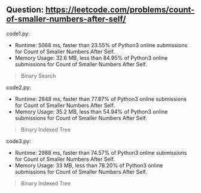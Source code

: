 ## Question: https://leetcode.com/problems/count-of-smaller-numbers-after-self/

code1.py:
* Runtime: 5068 ms, faster than 23.55% of Python3 online submissions for Count of Smaller Numbers After Self.
* Memory Usage: 32.6 MB, less than 84.95% of Python3 online submissions for Count of Smaller Numbers After Self.
> Binary Search

code2.py:
* Runtime: 2848 ms, faster than 77.87% of Python3 online submissions for Count of Smaller Numbers After Self.
* Memory Usage: 35.2 MB, less than 54.94% of Python3 online submissions for Count of Smaller Numbers After Self.
> Binary Indexed Tree

code3.py:
* Runtime: 2988 ms, faster than 74.57% of Python3 online submissions for Count of Smaller Numbers After Self.
* Memory Usage: 33 MB, less than 78.20% of Python3 online submissions for Count of Smaller Numbers After Self.
> Binary Indexed Tree